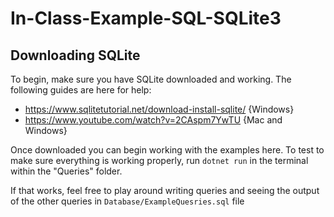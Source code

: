 # In-Class-Example-SQL-SQLite3

## Downloading SQLite

To begin, make sure you have SQLite downloaded and working.
The following guides are here for help:
- https://www.sqlitetutorial.net/download-install-sqlite/ {Windows}
- https://www.youtube.com/watch?v=2CAspm7YwTU {Mac and Windows}

Once downloaded you can begin working with the examples here. To test
to make sure everything is working properly, run `dotnet run` in the
terminal within the "Queries" folder.

If that works, feel free to play around writing queries and seeing the
output of the other queries in `Database/ExampleQuesries.sql` file